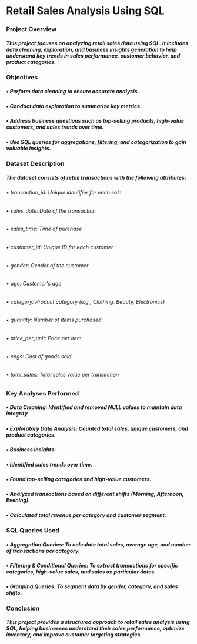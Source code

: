 # Retail Sales Analysis Using SQL
### Project Overview
##### This project focuses on analyzing retail sales data using SQL. It includes data cleaning, exploration, and business insights generation to help understand key trends in sales performance, customer behavior, and product categories.

### Objectives
##### • Perform data cleaning to ensure accurate analysis.
##### • Conduct data exploration to summarize key metrics.
##### • Address business questions such as top-selling products, high-value customers, and sales trends over time.
##### • Use SQL queries for aggregations, filtering, and categorization to gain valuable insights.

### Dataset Description
##### The dataset consists of retail transactions with the following attributes:
###### • transaction_id: Unique identifier for each sale
###### • sales_date: Date of the transaction
###### • sales_time: Time of purchase
###### • customer_id: Unique ID for each customer
###### • gender: Gender of the customer
###### • age: Customer's age
###### • category: Product category (e.g., Clothing, Beauty, Electronics)
###### • quantity: Number of items purchased
###### • price_per_unit: Price per item
###### • cogs: Cost of goods sold
###### • total_sales: Total sales value per transaction

### Key Analyses Performed
##### • Data Cleaning: Identified and removed NULL values to maintain data integrity.
##### • Exploratory Data Analysis: Counted total sales, unique customers, and product categories.
##### • Business Insights:

##### • Identified sales trends over time.
##### • Found top-selling categories and high-value customers.
##### • Analyzed transactions based on different shifts (Morning, Afternoon, Evening). 
##### • Calculated total revenue per category and customer segment.

### SQL Queries Used
##### • Aggregation Queries: To calculate total sales, average age, and number of transactions per category.
##### • Filtering & Conditional Queries: To extract transactions for specific categories, high-value sales, and sales on particular dates.
##### • Grouping Queries: To segment data by gender, category, and sales shifts.

### Conclusion
#####  This project provides a structured approach to retail sales analysis using SQL, helping businesses understand their sales performance, optimize inventory, and improve customer targeting strategies.
